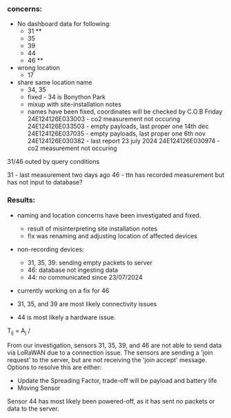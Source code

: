 ### concerns:
- No dashboard data for following:
	- 31 **
	- 35
	- 39
	- 44
	- 46 **
- wrong location
	- 17
- share same location name
	- 34, 35
	- fixed - 34 is Bonython Park
	- mixup with site-installation notes
	- names have been fixed, coordinates will be checked by C.O.B Friday
24E124126E033003 - co2 measurement not occuring
24E124126E033503 - empty payloads, last proper one 14th dec
24E124126E037035 - empty payloads, last proper one 6th nov
24E124126E030382 - last report 23 july 2024
24E124126E030974 - co2 measurement not occuring

31/46 outed by query conditions

31 - last measurement two days ago
46 - ttn has recorded measurement but has not input to database?

### Results:
- naming and location concerns have been investigated and fixed. 
	- result of misinterpreting site installation notes
	- fix was renaming and adjusting location of affected devices
- non-recording devices:
	- 31, 35, 39: sending empty packets to server
	- 46: database not ingesting data
	- 44: no communicated since 23/07/2024

- currently working on a fix for 46
- 31, 35, and 39 are most likely connectivity issues
- 44 is most likely a hardware issue.

T<sub>ij</sub> = A<sub>j</sub> / 


From our investigation, sensors 31, 35, 39, and 46 are not able to send data via LoRaWAN due to a connection issue. The sensors are sending a 'join request' to the server, but are not receiving the 'join accept' message. Options to resolve this are either:
- Update the Spreading Factor, trade-off will be payload and battery life
- Moving Sensor

Sensor 44 has most likely been powered-off, as it has sent no packets or data to the server.